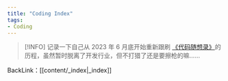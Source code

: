 ```yaml
---
title: "Coding Index"
tags:
- Coding
---
```

>[!INFO] 记录一下自己从 2023 年 6 月底开始重新跟刷 [《代码随想录》](https://github.com/youngyangyang04/leetcode-master)的历程，虽然暂时脱离了开发行业，但不打猎了还是要擦枪的嘛……

BackLink：[[content/_index|_index]]
